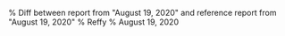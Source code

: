 % Diff between report from "August 19, 2020" and reference report from "August 19, 2020"
% Reffy
% August 19, 2020

